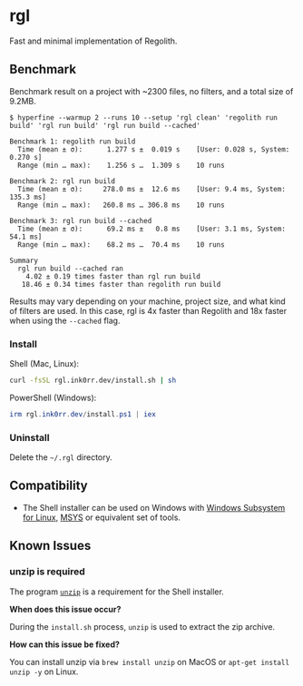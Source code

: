 # rgl

Fast and minimal implementation of Regolith.

## Benchmark

Benchmark result on a project with ~2300 files, no filters, and a total size of 9.2MB.

```
$ hyperfine --warmup 2 --runs 10 --setup 'rgl clean' 'regolith run build' 'rgl run build' 'rgl run build --cached'

Benchmark 1: regolith run build
  Time (mean ± σ):      1.277 s ±  0.019 s    [User: 0.028 s, System: 0.270 s]
  Range (min … max):    1.256 s …  1.309 s    10 runs

Benchmark 2: rgl run build
  Time (mean ± σ):     278.0 ms ±  12.6 ms    [User: 9.4 ms, System: 135.3 ms]
  Range (min … max):   260.8 ms … 306.8 ms    10 runs

Benchmark 3: rgl run build --cached
  Time (mean ± σ):      69.2 ms ±   0.8 ms    [User: 3.1 ms, System: 54.1 ms]
  Range (min … max):    68.2 ms …  70.4 ms    10 runs

Summary
  rgl run build --cached ran
    4.02 ± 0.19 times faster than rgl run build
   18.46 ± 0.34 times faster than regolith run build
```

Results may vary depending on your machine, project size, and what kind of filters are used. In this case, rgl is 4x faster than Regolith and 18x faster when using the `--cached` flag.

### Install

Shell (Mac, Linux):

```sh
curl -fsSL rgl.ink0rr.dev/install.sh | sh
```

PowerShell (Windows):

```powershell
irm rgl.ink0rr.dev/install.ps1 | iex
```

### Uninstall

Delete the `~/.rgl` directory.

## Compatibility

- The Shell installer can be used on Windows with [Windows Subsystem for Linux](https://docs.microsoft.com/en-us/windows/wsl/about), [MSYS](https://www.msys2.org) or equivalent set of tools.

## Known Issues

### unzip is required

The program [`unzip`](https://linux.die.net/man/1/unzip) is a requirement for the Shell installer.

**When does this issue occur?**

During the `install.sh` process, `unzip` is used to extract the zip archive.

**How can this issue be fixed?**

You can install unzip via `brew install unzip` on MacOS or `apt-get install unzip -y` on Linux.
